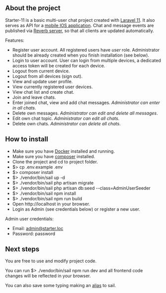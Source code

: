 ## About the project

Starter-11 is a basic multi-user chat project created with [Laravel 11](https://laravel.com). It also serves as API for a [mobile IOS application](https://github.com/alex3493/starter-11).
Chat and message events are published via [Reverb server](https://reverb.laravel.com/), so that all clients are updated automatically.

Features:
- Register user account. All registered users have *user* role. Administrator should be already created when you finish installation (see below).
- Login to user account. User can login from multiple devices, a dedicated access token will be created for each device.
- Logout from current device.
- Logout from all devices (sign out).
- View and update user profile.
- View currently registered user devices.
- View chat list and create chat.
- Join and leave chats.
- Enter joined chat, view and add chat messages. *Administrator can enter in all chats*.
- Delete own messages. *Administrator can edit and delete all messages*.
- Edit own chat topic. *Administrator can edit all chats*.
- Delete own chats. *Administrator can delete all chats*.

## How to install

- Make sure you have [Docker](https://www.docker.com/products/docker-desktop/) installed and running.
- Make sure you have [composer](https://getcomposer.org/) installed.
- Clone the project and cd to project folder.
- $> cp .env.example .env
- $> composer install
- $> ./vendor/bin/sail up -d
- $> ./vendor/bin/sail php artisan migrate
- $> ./vendor/bin/sail php artisan db:seed --class=AdminUserSeeder
- $> ./vendor/bin/sail npm install
- $> ./vendor/bin/sail npm run build
- Open http://localhost in your browser.
- Login as Admin (see credentials below) or register a new user.

Admin user credentials: 
- Email: admin@starter.loc
- Password: password

## Next steps

You are free to use and modify project code.

You can run $> ./vendor/bin/sail npm run dev and all frontend code changes will be reflected in your browser.

You can also save some typing making an [alias](https://laravel.com/docs/11.x/sail#configuring-a-shell-alias) to sail.



